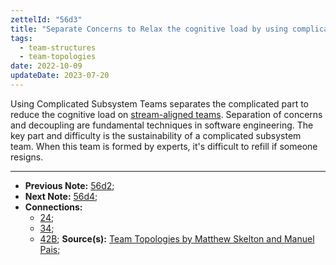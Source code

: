 ```yaml
---
zettelId: "56d3"
title: "Separate Concerns to Relax the cognitive load by using complicated subsystem teams"
tags:
  - team-structures
  - team-topologies
date: 2022-10-09
updateDate: 2023-07-20
---
```


Using Complicated Subsystem Teams separates the complicated part to reduce the cognitive load on [stream-aligned teams](/notes/56d1/). Separation of concerns and decoupling are fundamental techniques in software engineering. The key part and difficulty is the sustainability of a complicated subsystem team. When this team is formed by experts, it's difficult to refill if someone resigns.

---

- **Previous Note:** [56d2](/notes/56d2/);
- **Next Note:** [56d4](/notes/56d4/);
- **Connections:**
  - [24](/notes/24/);
  - [34](/notes/34/);
  - [42B](/notes/42b/);
**Source(s):** [Team Topologies by Matthew Skelton and Manuel Pais](/books/team-topologies-book-review-summary-and-notes/);
